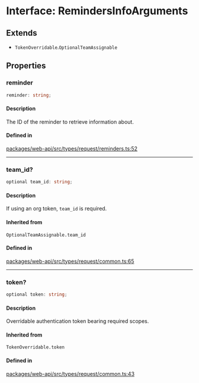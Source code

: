 # Interface: RemindersInfoArguments

## Extends

- `TokenOverridable`.`OptionalTeamAssignable`

## Properties

### reminder

```ts
reminder: string;
```

#### Description

The ID of the reminder to retrieve information about.

#### Defined in

[packages/web-api/src/types/request/reminders.ts:52](https://github.com/slackapi/node-slack-sdk/blob/main/packages/web-api/src/types/request/reminders.ts#L52)

***

### team\_id?

```ts
optional team_id: string;
```

#### Description

If using an org token, `team_id` is required.

#### Inherited from

`OptionalTeamAssignable.team_id`

#### Defined in

[packages/web-api/src/types/request/common.ts:65](https://github.com/slackapi/node-slack-sdk/blob/main/packages/web-api/src/types/request/common.ts#L65)

***

### token?

```ts
optional token: string;
```

#### Description

Overridable authentication token bearing required scopes.

#### Inherited from

`TokenOverridable.token`

#### Defined in

[packages/web-api/src/types/request/common.ts:43](https://github.com/slackapi/node-slack-sdk/blob/main/packages/web-api/src/types/request/common.ts#L43)
